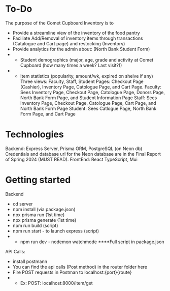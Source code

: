 # To-Do
The purpose of the Comet Cupboard Inventory is to
- Provide a streamline view of the inventory of the food pantry
- Faciliate Add/Removal of inventory items through transactions (Catalogue and Cart page) and restocking (Inventory) 
- Provide analytics for the admin about: (North Bank Student Form)
- - Student demographics (major, age, grade and activity at Comet Cupboard (how many times a week? Last visit?))
- - Item statistics (popularity, amount/wk, expired on shelve if any)
Three views: Faculty, Staff, Student
Pages: Checkout Page (Cashier), Inventory Page, Catologue Page, and Cart Page.
Faculty: Sees Inventory Page, Checkout Page, Catologue Page, Donors Page, North Bank Form Page, and Student Information Page
Staff: Sees Inventory Page, Checkout Page, Catologue Page, Cart Page, and North Bank Form Page
Student: Sees Catlogue Page, North Bank Form Page, and Cart Page



# Technologies
Backend: Express Server, Prisma ORM, PostgreSQL (on Neon db)
Credentials and database url for the Neon database are in the Final Report of Spring 2024 (MUST READ).
FrontEnd: React TypeScript, Mui

# Getting started

Backend
* cd server
* npm install (via package.json)
* npx prisma run (1st time)
* npx prisma generate (1st time)
* npm run build (script)
* npm run start - to launch express (script)
* * npm run dev - nodemon watchmode
****Full script in package.json

API Calls:
* install postmann
* You can find the api calls (Post method) in the router folder here
* Fire POST requests in Postman to localhost:{port}{route}
* * Ex: POST: localhost:8000/item/get





